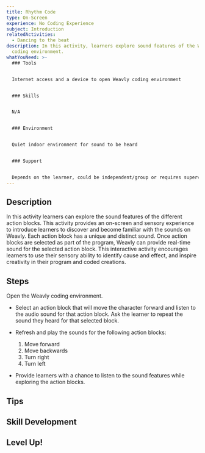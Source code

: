 ```yaml
---
title: Rhythm Code
type: On-Screen
experience: No Coding Experience
subject: Introduction
relatedActivities:
  - Dancing to the beat
description: In this activity, learners explore sound features of the Weavly
  coding environment.
whatYouNeed: >-
  ### Tools


  Internet access and a device to open Weavly coding environment


  ### Skills


  N/A


  ### Environment


  Quiet indoor environment for sound to be heard


  ### Support


  Depends on the learner, could be independent/group or requires supervision/facilitation as necessary
---
```

## Description

In this activity learners can explore the sound features of the different action blocks. This activity provides an on-screen and sensory experience to introduce learners to discover and become familiar with the sounds on Weavly. Each action block has a unique and distinct sound. Once action blocks are selected as part of the program, Weavly can provide real-time sound for the selected action block. This interactive activity encourages learners to use their sensory ability to identify cause and effect, and inspire creativity in their program and coded creations. 

## Steps

Open the Weavly coding environment.

* Select an action block that will move the character forward and listen to the audio sound for that action block. Ask the learner to repeat the sound they heard for that selected block.
* Refresh and play the sounds for the following action blocks: 

  1. Move forward
  2. Move backwards
  3. Turn right
  4. Turn left
* Provide learners with a chance to listen to the sound features while exploring the action blocks.

## Tips















## Skill Development

## Level Up!